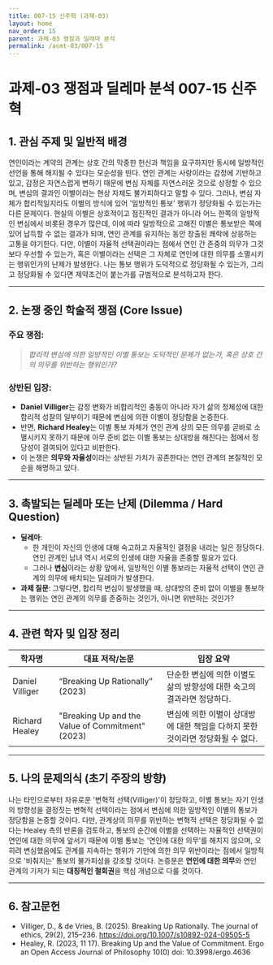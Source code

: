 ```yaml
---
title: 007-15 신주혁 (과제-03)
layout: home
nav_order: 15
parent: 과제-03 쟁점과 딜레마 분석
permalink: /asmt-03/007-15
---
```


# 과제-03 쟁점과 딜레마 분석 007-15 신주혁 

## 1. 관심 주제 및 일반적 배경

연인이라는 계약의 관계는 상호 간의 막중한 헌신과 책임을 요구하지만 동시에 일방적인 선언을 통해 해지될 수 있다는 모순성을 띤다. 연인 관계는 사랑이라는 감정에 기반하고 있고, 감정은 자연스럽게 변하기 때문에 변심 자체를 자연스러운 것으로 상정할 수 있으며, 변심의 결과인 이별이라는 현상 자체도 불가피하다고 말할 수 있다. 그러나, 변심 자체가 합리적일지라도 이별의 방식에 있어 '일방적인 통보' 행위가 정당화될 수 있는가는 다른 문제이다. 현실의 이별은 상호적이고 점진적인 결과가 아니라 어느 한쪽의 일방적인 변심에서 비롯된 경우가 많은데, 이에 따라 일방적으로 고해진 이별은 통보받은 쪽에 있어 납득할 수 없는 결과가 되며, 연인 관계를 유지하는 동안 창출된 쾌락에 상응하는 고통을 야기한다. 다만, 이별이 자율적 선택권이라는 점에서 연인 간 존중의 의무가 그것보다 우선할 수 있는가, 혹은 이별이라는 선택은 그 자체로 연인에 대한 의무를 소멸시키는 행위인가의 난제가 발생한다. 나는 통보 행위가 도덕적으로 정당화될 수 있는가, 그리고 정당화될 수 있다면 제약조건이 붙는가를 규범적으로 분석하고자 한다.

---

## 2. 논쟁 중인 학술적 쟁점 (Core Issue)

### 주요 쟁점:  

> *합리적 변심에 의한 일방적인 이별 통보는 도덕적인 문제가 없는가, 혹은 상호 간의 의무를 위반하는 행위인가?*

### 상반된 입장:
- **Daniel Villiger**는 감정 변화가 비합리적인 충동이 아니라 자기 삶의 정체성에 대한 합리적 성찰의 일부이기 때문에 변심에 의한 이별이 정당함을 논증한다.
- 반면, **Richard Healey**는 이별 통보 자체가 연인 관계 상의 모든 의무를 곧바로 소멸시키지 못하기 때문에 아무 준비 없는 이별 통보는 상대방을 해친다는 점에서 정당성이 결여되어 있다고 비판한다.
- 이 논쟁은 **의무와 자율성**이라는 상반된 가치가 공존한다는 연인 관계의 본질적인 모순을 해명하고 있다.

---

## 3. 촉발되는 딜레마 또는 난제 (Dilemma / Hard Question)

- **딜레마**: 
  - 한 개인이 자신의 인생에 대해 숙고하고 자율적인 결정을 내리는 일은 정당하다. 연인 관계인 남녀 역시 서로의 인생에 대한 자율을 존중할 필요가 있다.
  - 그러나 **변심**이라는 상황 앞에서, 일방적인 이별 통보라는 자율적 선택이 연인 관계의 의무에 배치되는 딜레마가 발생한다. 
- **과제 질문**: 그렇다면, 합리적 변심이 발생했을 때, 상대방의 준비 없이 이별을 통보하는 행위는 연인 관계의 의무를 존중하는 것인가, 아니면 위반하는 것인가?

---

## 4. 관련 학자 및 입장 정리

| 학자명             | 대표 저작/논문                                   | 입장 요약 |
|--------------------|---------------------------------------------------|-----------|
| Daniel Villiger   | “Breaking Up Rationally” (2023)                          | 단순한 변심에 의한 이별도 삶의 방향성에 대한 숙고의 결과라면 정당하다. |
| Richard Healey   | "Breaking Up and the Value of Commitment" (2023)                                | 변심에 의한 이별이 상대방에 대한 책임을 다하지 못한 것이라면 정당화될 수 없다. |

---

## 5. 나의 문제의식 (초기 주장의 방향)

나는 타인으로부터 자유로운 '변혁적 선택(Villiger)'이 정당하고, 이별 통보는 자기 인생의 방향성을 결정짓는 변혁적 선택이라는 점에서 변심에 의한 일방적인 이별의 통보가 정당함을 논증할 것이다. 다만, 관계상의 의무를 위반하는 변혁적 선택은 정당화될 수 없다는 Healey 측의 반론을 검토하고, 통보의 순간에 이별을 선택하는 자율적인 선택권이 연인에 대한 의무에 앞서기 때문에 이별 통보는 '연인에 대한 의무'를 해치지 않으며, 오히려 변심했음에도 관계를 지속하는 행위가 기만에 의한 의무 위반이라는 점에서 일방적으로 '비춰지는' 통보의 불가피성을 강조할 것이다. 논증문은 **연인에 대한 의무**와 연인 관계의 기저가 되는 **대칭적인 철회권**을 핵심 개념으로 다룰 것이다. 

---

## 6. 참고문헌

- Villiger, D., & de Vries, B. (2025). Breaking Up Rationally. The journal of ethics, 29(2), 215–236. https://doi.org/10.1007/s10892-024-09505-5
- Healey, R. (2023, 11 17). Breaking Up and the Value of Commitment. Ergo an Open Access Journal of Philosophy 10(0) doi: 10.3998/ergo.4636